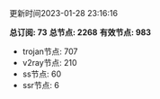 更新时间2023-01-28 23:16:16

**总订阅: 73**
**总节点: 2268**
**有效节点: 983**
- trojan节点: 707
- v2ray节点: 210
- ss节点: 60
- ssr节点: 6
